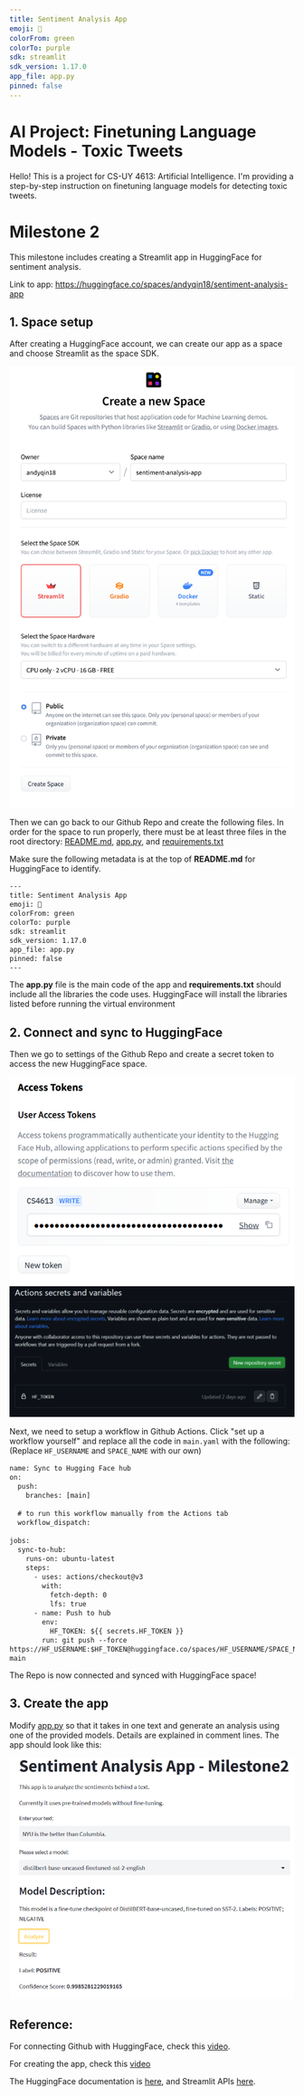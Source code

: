 ```yaml
---
title: Sentiment Analysis App
emoji: 🚀
colorFrom: green
colorTo: purple
sdk: streamlit
sdk_version: 1.17.0
app_file: app.py
pinned: false
---
```


# AI Project: Finetuning Language Models - Toxic Tweets

Hello! This is a project for CS-UY 4613: Artificial Intelligence. I'm providing a step-by-step instruction on finetuning language models for detecting toxic tweets.

# Milestone 2

This milestone includes creating a Streamlit app in HuggingFace for sentiment analysis.

Link to app: https://huggingface.co/spaces/andyqin18/sentiment-analysis-app

## 1. Space setup

After creating a HuggingFace account, we can create our app as a space and choose Streamlit as the space SDK.

![](milestone2/new_HF_space.png)

Then we can go back to our Github Repo and create the following files.
In order for the space to run properly, there must be at least three files in the root directory: 
[README.md](README.md), [app.py](app.py), and [requirements.txt](requirements.txt)

Make sure the following metadata is at the top of **README.md** for HuggingFace to identify.
```
---
title: Sentiment Analysis App
emoji: 🚀
colorFrom: green
colorTo: purple
sdk: streamlit
sdk_version: 1.17.0
app_file: app.py
pinned: false
---
```

The **app.py** file is the main code of the app and **requirements.txt** should include all the libraries the code uses. HuggingFace will install the libraries listed before running the virtual environment


## 2. Connect and sync to HuggingFace

Then we go to settings of the Github Repo and create a secret token to access the new HuggingFace space. 

![](milestone2/HF_token.png)
![](milestone2/github_token.png)

Next, we need to setup a workflow in Github Actions. Click "set up a workflow yourself" and replace all the code in `main.yaml` with the following: (Replace `HF_USERNAME` and `SPACE_NAME` with our own)

```
name: Sync to Hugging Face hub
on:
  push:
    branches: [main]

  # to run this workflow manually from the Actions tab
  workflow_dispatch:

jobs:
  sync-to-hub:
    runs-on: ubuntu-latest
    steps:
      - uses: actions/checkout@v3
        with:
          fetch-depth: 0
          lfs: true
      - name: Push to hub
        env:
          HF_TOKEN: ${{ secrets.HF_TOKEN }}
        run: git push --force https://HF_USERNAME:$HF_TOKEN@huggingface.co/spaces/HF_USERNAME/SPACE_NAME main
```
The Repo is now connected and synced with HuggingFace space!

## 3. Create the app

Modify [app.py](app.py) so that it takes in one text and generate an analysis using one of the provided models. Details are explained in comment lines. The app should look like this:

![](milestone2/app_UI.png)


## Reference:
For connecting Github with HuggingFace, check this [video](https://www.youtube.com/watch?v=8hOzsFETm4I).

For creating the app, check this [video](https://www.youtube.com/watch?v=GSt00_-0ncQ)

The HuggingFace documentation is [here](https://huggingface.co/docs), and Streamlit APIs [here](https://docs.streamlit.io/library/api-reference).
